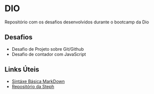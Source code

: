 # DIO
Repositório com os desafios desenvolvidos durante o bootcamp da Dio

## Desafios

- Desafio de Projeto sobre Git/Github
- Desafio de contador com JavaScript

## Links Úteis

- [Sintáxe Básica MarkDown](https://www.markdownguide.org/basic-syntax/)
- [Repositório da Steph](https://github.com/stebsnusch)
